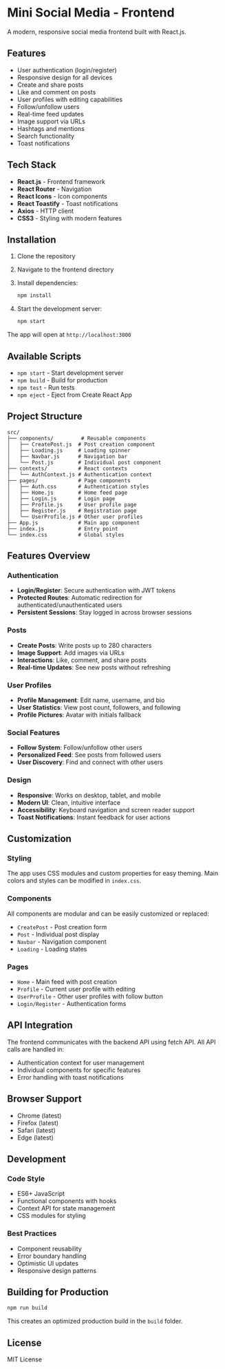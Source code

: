 # Mini Social Media - Frontend

A modern, responsive social media frontend built with React.js.

## Features

- User authentication (login/register)
- Responsive design for all devices
- Create and share posts
- Like and comment on posts
- User profiles with editing capabilities
- Follow/unfollow users
- Real-time feed updates
- Image support via URLs
- Hashtags and mentions
- Search functionality
- Toast notifications

## Tech Stack

- **React.js** - Frontend framework
- **React Router** - Navigation
- **React Icons** - Icon components
- **React Toastify** - Toast notifications
- **Axios** - HTTP client
- **CSS3** - Styling with modern features

## Installation

1. Clone the repository
2. Navigate to the frontend directory
3. Install dependencies:
   ```bash
   npm install
   ```

4. Start the development server:
   ```bash
   npm start
   ```

The app will open at `http://localhost:3000`

## Available Scripts

- `npm start` - Start development server
- `npm build` - Build for production
- `npm test` - Run tests
- `npm eject` - Eject from Create React App

## Project Structure

```
src/
├── components/         # Reusable components
│   ├── CreatePost.js  # Post creation component
│   ├── Loading.js     # Loading spinner
│   ├── Navbar.js      # Navigation bar
│   └── Post.js        # Individual post component
├── contexts/          # React contexts
│   └── AuthContext.js # Authentication context
├── pages/             # Page components
│   ├── Auth.css       # Authentication styles
│   ├── Home.js        # Home feed page
│   ├── Login.js       # Login page
│   ├── Profile.js     # User profile page
│   ├── Register.js    # Registration page
│   └── UserProfile.js # Other user profiles
├── App.js             # Main app component
├── index.js           # Entry point
└── index.css          # Global styles
```

## Features Overview

### Authentication
- **Login/Register**: Secure authentication with JWT tokens
- **Protected Routes**: Automatic redirection for authenticated/unauthenticated users
- **Persistent Sessions**: Stay logged in across browser sessions

### Posts
- **Create Posts**: Write posts up to 280 characters
- **Image Support**: Add images via URLs
- **Interactions**: Like, comment, and share posts
- **Real-time Updates**: See new posts without refreshing

### User Profiles
- **Profile Management**: Edit name, username, and bio
- **User Statistics**: View post count, followers, and following
- **Profile Pictures**: Avatar with initials fallback

### Social Features
- **Follow System**: Follow/unfollow other users
- **Personalized Feed**: See posts from followed users
- **User Discovery**: Find and connect with other users

### Design
- **Responsive**: Works on desktop, tablet, and mobile
- **Modern UI**: Clean, intuitive interface
- **Accessibility**: Keyboard navigation and screen reader support
- **Toast Notifications**: Instant feedback for user actions

## Customization

### Styling
The app uses CSS modules and custom properties for easy theming. Main colors and styles can be modified in `index.css`.

### Components
All components are modular and can be easily customized or replaced:
- `CreatePost` - Post creation form
- `Post` - Individual post display
- `Navbar` - Navigation component
- `Loading` - Loading states

### Pages
- `Home` - Main feed with post creation
- `Profile` - Current user profile with editing
- `UserProfile` - Other user profiles with follow button
- `Login/Register` - Authentication forms

## API Integration

The frontend communicates with the backend API using fetch API. All API calls are handled in:
- Authentication context for user management
- Individual components for specific features
- Error handling with toast notifications

## Browser Support

- Chrome (latest)
- Firefox (latest)
- Safari (latest)
- Edge (latest)

## Development

### Code Style
- ES6+ JavaScript
- Functional components with hooks
- Context API for state management
- CSS modules for styling

### Best Practices
- Component reusability
- Error boundary handling
- Optimistic UI updates
- Responsive design patterns

## Building for Production

```bash
npm run build
```

This creates an optimized production build in the `build` folder.

## License

MIT License
